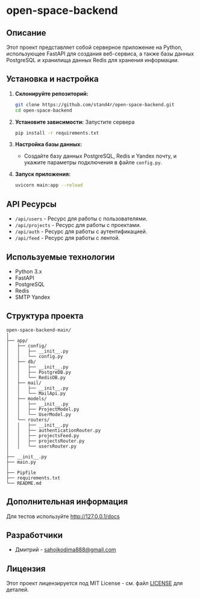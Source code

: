 # open-space-backend

## Описание

Этот проект представляет собой серверное приложение на Python, использующее FastAPI для создания веб-сервиса, а также базы данных PostgreSQL и хранилища данных Redis для хранения информации.

## Установка и настройка

1. **Склонируйте репозиторий:**
   ```bash
   git clone https://github.com/stand4r/open-space-backend.git
   cd open-space-backend
   ```

2. **Установите зависимости:**
   Запустите сервера
   ```bash
   pip install -r requirements.txt
   ```

4. **Настройка базы данных:**
   - Создайте базу данных PostgreSQL, Redis и Yandex почту, и укажите параметры подключения в файле `config.py`.

5. **Запуск приложения:**
   ```bash
   uvicorn main:app --reload
   ```

## API Ресурсы

- `/api/users` - Ресурс для работы с пользователями.
- `/api/projects` - Ресурс для работы с проектами.
- `/api/auth` - Ресурс для работы с аутентификацией.
- `/api/feed` - Ресурс для работы с лентой.

## Используемые технологии

- Python 3.x
- FastAPI
- PostgreSQL
- Redis
- SMTP Yandex

## Структура проекта

```plaintext
open-space-backend-main/
│
├── app/
│   ├── config/
│   │   ├── __init__.py
│   │   └── config.py
│   ├── db/
│   │   ├── __init__.py
│   │   ├── PostgreDB.py
│   │   └── RedisDB.py
│   ├── mail/
│   │   ├── __init__.py
│   │   └── MailApi.py
│   ├── models/
│   │   ├── __init__.py
│   │   ├── ProjectModel.py
│   │   └── UserModel.py
│   └── routers/
│   │   ├── __init__.py
│   │   ├── authenticationRouter.py
│   │   ├── projectsFeed.py
│   │   ├── projectsRouter.py
│   │   └── usersRouter.py
│
├── __init__.py
├── main.py
│
├── Pipfile
├── requirements.txt
└── README.md
```

## Дополнительная информация

Для тестов используйте http://127.0.0.1/docs

## Разработчики

- Дмитрий - sahojkodima888@gmail.com

## Лицензия

Этот проект лицензируется под MIT License - см. файл [LICENSE](LICENSE) для деталей.
